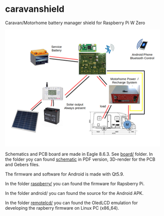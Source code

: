 # caravanshield
Caravan/Motorhome battery manager shield for Raspberry Pi W Zero

![schema](schema.png "schema")

Schematics and PCB board are made in Eagle 8.6.3. See [board/](board) folder.
In the folder yoy can found [schematic](board/schema.pdf) in PDF version, 3D-render for the PCB and Gebers files.

The firmware and software for Android is made with Qt5.9.

In the folder [raspberry/](raspberry/ubatmanager) you can found the firmware for Rapsberry Pi.

In the folder android/ you can found the source for the Android APK.

In the folder [remotelcd/](remotelcd) you can found the OledLCD emulation for developing the rapberry firmware on Linux PC (x86_64).


